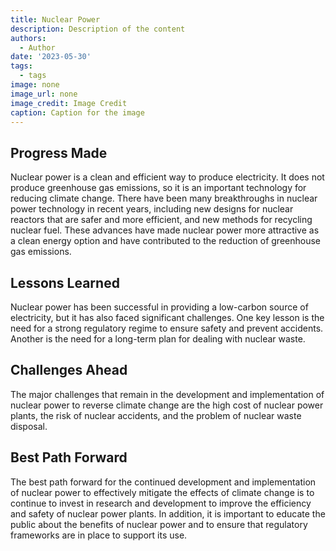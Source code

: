 ```yaml
---
title: Nuclear Power
description: Description of the content
authors:
  - Author
date: '2023-05-30'
tags:
  - tags
image: none
image_url: none
image_credit: Image Credit
caption: Caption for the image
---
```


## Progress Made

Nuclear power is a clean and efficient way to produce electricity. It does not produce greenhouse gas emissions, so it is an important technology for reducing climate change. There have been many breakthroughs in nuclear power technology in recent years, including new designs for nuclear reactors that are safer and more efficient, and new methods for recycling nuclear fuel. These advances have made nuclear power more attractive as a clean energy option and have contributed to the reduction of greenhouse gas emissions.

## Lessons Learned

Nuclear power has been successful in providing a low-carbon source of electricity, but it has also faced significant challenges. One key lesson is the need for a strong regulatory regime to ensure safety and prevent accidents. Another is the need for a long-term plan for dealing with nuclear waste.

## Challenges Ahead

The major challenges that remain in the development and implementation of nuclear power to reverse climate change are the high cost of nuclear power plants, the risk of nuclear accidents, and the problem of nuclear waste disposal.

## Best Path Forward

The best path forward for the continued development and implementation of nuclear power to effectively mitigate the effects of climate change is to continue to invest in research and development to improve the efficiency and safety of nuclear power plants. In addition, it is important to educate the public about the benefits of nuclear power and to ensure that regulatory frameworks are in place to support its use.
